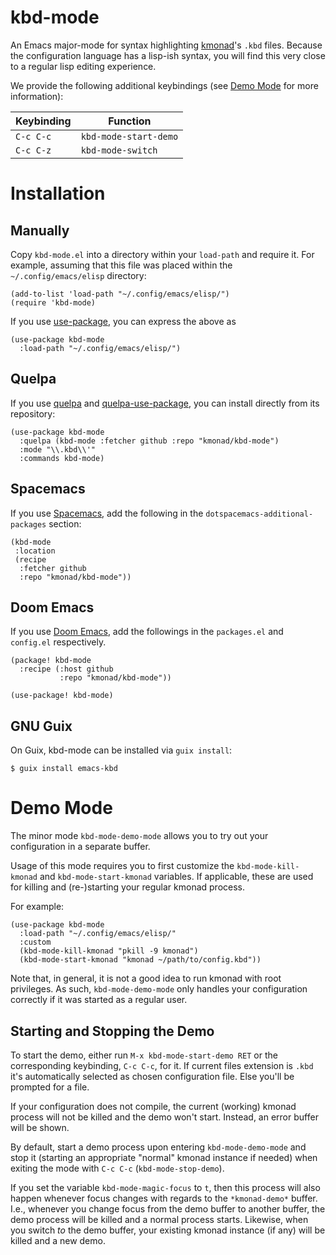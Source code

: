 # kbd-mode

An Emacs major-mode for syntax highlighting [kmonad]'s `.kbd` files.
Because the configuration language has a lisp-ish syntax, you will find
this very close to a regular lisp editing experience.

We provide the following additional keybindings
(see [Demo Mode](#demo-mode) for more information):

| Keybinding | Function              |
|------------|-----------------------|
| `C-c C-c`  | `kbd-mode-start-demo` |
| `C-c C-z`  | `kbd-mode-switch`     |

# Installation

## Manually

Copy `kbd-mode.el` into a directory within your `load-path` and require
it.  For example, assuming that this file was placed within the
`~/.config/emacs/elisp` directory:

``` emacs-lisp
(add-to-list 'load-path "~/.config/emacs/elisp/")
(require 'kbd-mode)
```

If you use [use-package], you can express the above as

``` emacs-lisp
(use-package kbd-mode
  :load-path "~/.config/emacs/elisp/")
```

## Quelpa

If you use [quelpa] and [quelpa-use-package], you can install directly
from its repository:

``` emacs-lisp
(use-package kbd-mode
  :quelpa (kbd-mode :fetcher github :repo "kmonad/kbd-mode")
  :mode "\\.kbd\\'"
  :commands kbd-mode)
```

## Spacemacs

If you use [Spacemacs], add the following in the
`dotspacemacs-additional-packages` section:

``` emacs-lisp
(kbd-mode
 :location
 (recipe
  :fetcher github
  :repo "kmonad/kbd-mode"))
```

## Doom Emacs

If you use [Doom Emacs], add the followings in the `packages.el` and
`config.el` respectively.

``` emacs-lisp
(package! kbd-mode
  :recipe (:host github
           :repo "kmonad/kbd-mode"))
```

``` emacs-lisp
(use-package! kbd-mode)
```

## GNU Guix

On Guix, kbd-mode can be installed via `guix install`:

``` console
$ guix install emacs-kbd
```

[Doom Emacs]: https://github.com/hlissner/doom-emacs
[Spacemacs]: https://develop.spacemacs.org
[kmonad]: https://github.com/kmonad/kmonad
[quelpa-use-package]: https://github.com/quelpa/quelpa-use-package
[quelpa]: https://github.com/quelpa/quelpa
[use-package]: https://github.com/jwiegley/use-package

# Demo Mode

The minor mode `kbd-mode-demo-mode` allows you to try out your
configuration in a separate buffer.

Usage of this mode requires you to first customize the
`kbd-mode-kill-kmonad` and `kbd-mode-start-kmonad` variables.  If
applicable, these are used for killing and (re-)starting your regular
kmonad process.

For example:

``` emacs-lisp
(use-package kbd-mode
  :load-path "~/.config/emacs/elisp/"
  :custom
  (kbd-mode-kill-kmonad "pkill -9 kmonad")
  (kbd-mode-start-kmonad "kmonad ~/path/to/config.kbd"))
```

Note that, in general, it is not a good idea to run kmonad with root
privileges.  As such, `kbd-mode-demo-mode` only handles your
configuration correctly if it was started as a regular user.

## Starting and Stopping the Demo

To start the demo, either run `M-x kbd-mode-start-demo RET` or the
corresponding keybinding, `C-c C-c`, for it.  If current files extension
is `.kbd` it's automatically selected as chosen configuration file.
Else you'll be prompted for a file.

If your configuration does not compile, the current (working) kmonad
process will not be killed and the demo won't start.  Instead, an error
buffer will be shown.

By default, start a demo process upon entering `kbd-mode-demo-mode` and
stop it (starting an appropriate "normal" kmonad instance if needed)
when exiting the mode with `C-c C-c` (`kbd-mode-stop-demo`).

If you set the variable `kbd-mode-magic-focus` to `t`, then this process
will also happen whenever focus changes with regards to the
`*kmonad-demo*` buffer.  I.e., whenever you change focus from the demo
buffer to another buffer, the demo process will be killed and a normal
process starts.  Likewise, when you switch _to_ the demo buffer, your
existing kmonad instance (if any) will be killed and a new demo.

